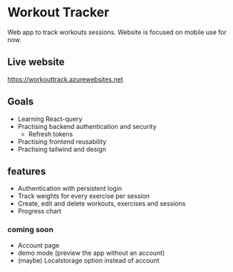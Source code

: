 # Workout Tracker
Web app to track workouts sessions. Website is focused on mobile use for now. 

## Live website
https://workouttrack.azurewebsites.net

## Goals
* Learning React-query
* Practising backend authentication and security
  * Refresh tokens
* Practising frontend reusability
* Practising tailwind and design

## features
* Authentication with persistent login
* Track weights for every exercise per session
* Create, edit and delete workouts, exercises and sessions
* Progress chart

### coming soon
* Account page
* demo mode (preview the app without an account)
* (maybe) Localstorage option instead of account
